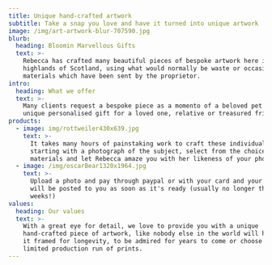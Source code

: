 ```yaml
---
title: Unique hand-crafted artwork
subtitle: Take a snap you love and have it turned into unique artwork
image: /img/art-artwork-blur-707590.jpg
blurb:
  heading: Bloomin Marvellous Gifts
  text: >-
    Rebecca has crafted many beautiful pieces of bespoke artwork here in the
    highlands of Scotland, using what would normally be waste or occasionally
    materials which have been sent by the proprietor.
intro:
  heading: What we offer
  text: >-
    Many clients request a bespoke piece as a momento of a beloved pet or for a
    unique personalised gift for a loved one, relative or treasured friend.
products:
  - image: img/rottweiler430x639.jpg
    text: >-
      It takes many hours of painstaking work to craft these individual pieces,
      starting with a photograph of the subject, select from the choice of
      materials and let Rebecca amaze you with her likeness of your photo.
  - image: /img/oscarBear1320x1964.jpg
    text: >-
      Upload a photo and pay through paypal or with your card and your artwork
      will be posted to you as soon as it's ready (usually no longer than x
      weeks!)
values:
  heading: Our values
  text: >-
    With a great eye for detail, we love to provide you with a unique
    hand-crafted piece of artwork, like nobody else in the world will have. Have
    it framed for longevity, to be admired for years to come or choose from our
    limited production run of prints.
---
```


